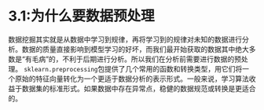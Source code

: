 # 3.1:为什么要数据预处理

数据挖掘其实就是从数据中学习到规律，再将学习到的规律对未知的数据进行分析。数据的质量直接影响到模型学习的好坏，而我们最开始获取的数据其中绝大多数是“有毛病”的，不利于后期进行分析。所以我们在分析前需要进行数据的预处理。
`sklearn.preprocessing`包提供了几个常用的函数和转换类型，用它们将一个原始的特征向量转化为一个更适于数据分析的表示形式。一般来说，学习算法收益于数据集的标准形式。如果数据中存在异常点，稳健的数据规范或转换是更适合的。